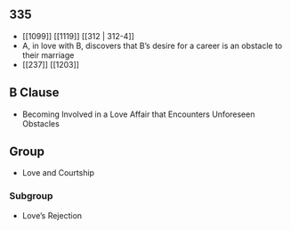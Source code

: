## 335
- [[1099]] [[1119]] [[312 | 312-4]] 
- A, in love with B, discovers that B’s desire for a career is an obstacle to their marriage
- [[237]] [[1203]] 

## B Clause
- Becoming Involved in a Love Affair that Encounters Unforeseen Obstacles

## Group
- Love and Courtship

### Subgroup
- Love’s Rejection

